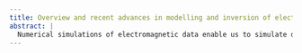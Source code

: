```yaml
--- 
title: Overview and recent advances in modelling and inversion of electromagnetic data 
abstract: |
  Numerical simulations of electromagnetic data enable us to simulate data, design surveys and visualize the fields and fluxes in an electromagnetic (EM) experiment. Inversions allow us to estimate physical property models from measured data using numerical simulations and optimization machinery. In this talk, I will provide an overview of different strategies that can be used for numerical modelling, such as using analytic solutions or 3D simulations with structured or unstructured meshes, and illustrate how visualizing the EM fields and fluxes can build an understanding of the responses we measure. I will provide a brief overview of the fundamentals of inversion with a focus on challenges specific to electromagnetics. Finally, I will discuss recent advances and active research on the inversion of EM data for mineral exploration using the open-source SimPEG software. 
---
```



